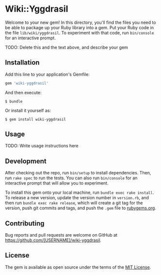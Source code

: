 # Wiki::Yggdrasil

Welcome to your new gem! In this directory, you'll find the files you need to be able to package up your Ruby library into a gem. Put your Ruby code in the file `lib/wiki/yggdrasil`. To experiment with that code, run `bin/console` for an interactive prompt.

TODO: Delete this and the text above, and describe your gem

## Installation

Add this line to your application's Gemfile:

```ruby
gem 'wiki-yggdrasil'
```

And then execute:

    $ bundle

Or install it yourself as:

    $ gem install wiki-yggdrasil

## Usage

TODO: Write usage instructions here

## Development

After checking out the repo, run `bin/setup` to install dependencies. Then, run `rake spec` to run the tests. You can also run `bin/console` for an interactive prompt that will allow you to experiment.

To install this gem onto your local machine, run `bundle exec rake install`. To release a new version, update the version number in `version.rb`, and then run `bundle exec rake release`, which will create a git tag for the version, push git commits and tags, and push the `.gem` file to [rubygems.org](https://rubygems.org).

## Contributing

Bug reports and pull requests are welcome on GitHub at https://github.com/[USERNAME]/wiki-yggdrasil.

## License

The gem is available as open source under the terms of the [MIT License](https://opensource.org/licenses/MIT).
